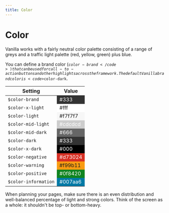 ```yaml
---
title: Color
---
```


# Color

Vanilla works with a fairly neutral color palette consisting of a range of greys and a traffic light palette (red, yellow, green) plus blue.

You can define a brand color (<code>$color-brand</code>) that can be used for call-to-action buttons and other highlights across the framework. The default Vanilla brand color is <code>$color-dark</code>.

<div>
<table>
<thead>
<tr>
<th>Setting</th>
<th>Value</th>
</tr>
</thead>
<tbody>
<tr>
<td><code>$color-brand</code></td>
<td style="background-color: #333; color: #fff;">#333</td>
</tr>
<tr>
<td><code>$color-x-light</code></td>
<td style="background-color: #fff;">#fff</td>
</tr>
<tr>
<td><code>$color-light</code></td>
<td style="background-color: #f7f7f7;">#f7f7f7</td>
</tr>
<tr>
<td><code>$color-mid-light</code></td>
<td style="background-color: #cdcdcd; color: #fff;">#cdcdcd</td>
</tr>
<tr>
<td><code>$color-mid-dark</code></td>
<td style="background-color: #666; color: #fff;">#666</td>
</tr>
<tr>
<td><code>$color-dark</code></td>
<td style="background-color: #333; color: #fff;">#333</td>
</tr>
<tr>
<td><code>$color-x-dark</code></td>
<td style="background-color: #000; color: #fff;">#000</td>
</tr>
<tr>
<td><code>$color-negative</code></td>
<td style="background-color: #d73024; color: #fff;">#d73024</td>
</tr>
<tr>
<td><code>$color-warning</code></td>
<td style="background-color: #f99b11;">#f99b11</td>
</tr>
<tr>
<td><code>$color-positive</code></td>
<td style="background-color: #0f8420; color: #fff;">#0f8420</td>
</tr>
<tr>
<td><code>$color-information</code></td>
<td style="background-color: #007aa6; color: #fff;">#007aa6</td>
</tr>
</tbody>
</table>

When planning your pages, make sure there is an even distribution and well-balanced percentage of light and strong colors. Think of the screen as a whole: it shouldn't be top- or bottom-heavy.

</div>